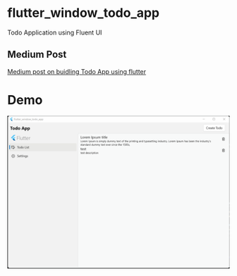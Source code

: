 # flutter_window_todo_app

Todo Application using Fluent UI   

## Medium Post   
<a href="https://codingwithtashi.medium.com/building-flutter-app-for-windows-e1ae200a1da">Medium post on buidling Todo App using flutter</a>
# Demo   
<img src ="https://github.com/CodingWithTashi/flutter_window_todo_app/blob/master/demo/todo%20demo.gif">


